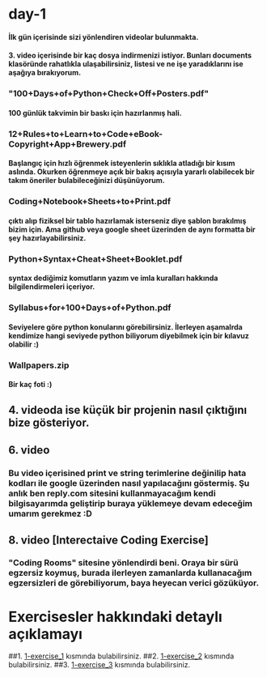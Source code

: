 # day-1

#### İlk gün içerisinde sizi yönlendiren videolar bulunmakta. 

#### 3. video içerisinde bir kaç dosya indirmenizi istiyor. Bunları documents klasöründe rahatlıkla ulaşabilirsiniz, listesi ve ne işe yaradıklarını ise aşağıya bırakıyorum.

### "100+Days+of+Python+Check+Off+Posters.pdf"
#### 100 günlük takvimin bir baskı için hazırlanmış hali.
### 12+Rules+to+Learn+to+Code+eBook-Copyright+App+Brewery.pdf
#### Başlangıç için hızlı öğrenmek isteyenlerin sıklıkla atladığı bir kısım aslında. Okurken öğrenmeye açık bir bakış açısıyla yararlı olabilecek bir takım öneriler bulabileceğinizi düşünüyorum. 
### Coding+Notebook+Sheets+to+Print.pdf
#### çıktı alıp fiziksel bir tablo hazırlamak isterseniz diye şablon bırakılmış bizim için. Ama github veya google sheet üzerinden de aynı formatta bir şey hazırlayabilirsiniz.
### Python+Syntax+Cheat+Sheet+Booklet.pdf
#### syntax dediğimiz komutların yazım ve imla kuralları hakkında bilgilendirmeleri içeriyor. 
### Syllabus+for+100+Days+of+Python.pdf
#### Seviyelere göre python konularını görebilirsiniz. İlerleyen aşamalrda kendimize hangi seviyede python biliyorum diyebilmek için bir kılavuz olabilir :) 
### Wallpapers.zip
#### Bir kaç foti :)
## 4. videoda ise küçük bir projenin nasıl çıktığını bize gösteriyor. 
## 6. video
### Bu video içerisined print ve string terimlerine değinilip hata kodları ile google üzerinden nasıl yapılacağını göstermiş. Şu anlık ben reply.com sitesini kullanmayacağım kendi bilgisayarımda geliştirip buraya yüklemeye devam edeceğim umarım gerekmez :D
## 8. video [Interectaive Coding Exercise]
### "Coding Rooms" sitesine yönlendirdi beni. Oraya bir sürü egzersiz koymuş, burada ilerleyen zamanlarda kullanacağım egzersizleri de görebiliyorum, baya heyecan verici gözüküyor.
# Exercisesler hakkındaki detaylı açıklamayı
##1. [1-exercise_1](https://github.com/Onur-TURAN/100-Days-of-Code/day_1/1-exercise_1) kısmında bulabilirsiniz.
##2. [1-exercise_2](https://github.com/Onur-TURAN/100-Days-of-Code/day_1/1-exercise_2) kısmında bulabilirsiniz.
##3. [1-exercise_3](https://github.com/Onur-TURAN/100-Days-of-Code/day_1/1-exercise_3) kısmında bulabilirsiniz.







